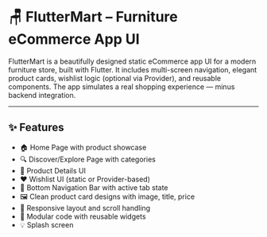 # 🪑 FlutterMart – Furniture eCommerce App UI

FlutterMart is a beautifully designed static eCommerce app UI for a modern furniture store, built with Flutter. It includes multi-screen navigation, elegant product cards, wishlist logic (optional via Provider), and reusable components. The app simulates a real shopping experience — minus backend integration.

---

## ✨ Features

- 🏠 Home Page with product showcase
- 🔍 Discover/Explore Page with categories
- 🛒 Product Details UI
- ❤️ Wishlist UI (static or Provider-based)
- 🧭 Bottom Navigation Bar with active tab state
- 🖼️ Clean product card designs with image, title, price
- 🎯 Responsive layout and scroll handling
- 🧩 Modular code with reusable widgets
- 💡 Splash screen 

